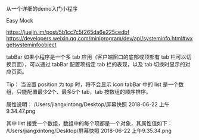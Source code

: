 从一个详细的demo入门小程序

Easy Mock


https://juejin.im/post/5b1cc7c5f265da6e225cedbf
https://developers.weixin.qq.com/miniprogram/dev/api/systeminfo.html#wxgetsysteminfoobject

tabBar
如果小程序是一个多 tab 应用（客户端窗口的底部或顶部有 tab 栏可以切换页面），可以通过 tabBar 配置项指定 tab 栏的表现，以及 tab 切换时显示的对应页面。

Tip：
当设置 position 为 top 时，将不会显示 icon
tabBar 中的 list 是一个数组，只能配置最少2个、最多5个 tab，tab 按数组的顺序排序。

属性说明：
/Users/jiangxintong/Desktop/屏幕快照 2018-06-22 上午9.34.47.png

其中 list 接受一个数组，数组中的每个项都是一个对象，其属性值如下：
/Users/jiangxintong/Desktop/屏幕快照 2018-06-22 上午9.35.34.png







